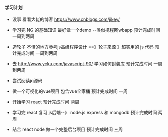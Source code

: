 #### 学习计划

- 没事 看看大佬的博客 <https://www.cnblogs.com/jikey/>

- 学习完 NG 的基础知识  最好做一个demo --类似携程网wbapp    预计完成时间 一周到两周

- 造轮子 不懂的地方参考js高级程序设计 ==》轮子来源 》超实用的 js 代码  预计完成时间 一周到两周
- 去 http://www.ycku.com/javascript-90/   学习如何封装库  预计完成时间 一周到两周
- 尝试阅读jq源码
- 做一个可视化的vue项目  包含vue全家桶  预计完成时间 一周
- 开始学习 react  预计完成时间 两周
- 学习完 react 复习 js后端--》 node.js express 和 mongodb  预计完成时间 两周
- 结合 react node 做一个完整后台项目 预计完成时间 三周

